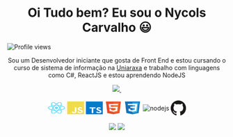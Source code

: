 <div>
  
  <h1 align="center">
    Oi Tudo bem? Eu sou o Nycols Carvalho 😃️
  </h1>
  <p align="left"> <img src="https://komarev.com/ghpvc/?username=NycolasBC&color=blue" alt="Profile views" /> </p>
  
  <p align="center">
    Sou um Desenvolvedor iniciante que gosta de Front End e estou cursando o curso de sistema de informação na <a href="https://novo.uniaraxa.edu.br">Uniaraxa</a> e trabalho com linguagens como C#, ReactJS e estou aprendendo NodeJS 
  </p>
  
</div>

<div align="center">
  <a href="https://github.com/NycolasBC">
    <img height="150em" src="https://github-readme-stats.vercel.app/api?username=NycolasBC&count_private=true&include_all_commits=true&show_icons=true&theme=tokyonight&hide_border=false&show_owner=true"/>
    <img height="150em" src="https://github-readme-stats.vercel.app/api/top-langs/?username=NycolasBC&layout=compact&theme=tokyonight" alt=""/>
  </a>
</div>

<div align="center" valign="top"><br>
  <img align="center" alt="React" height="30" width="40" src="https://raw.githubusercontent.com/devicons/devicon/master/icons/react/react-original.svg">
  <img align="center" alt="Js" height="30" width="40" src="https://raw.githubusercontent.com/devicons/devicon/master/icons/javascript/javascript-plain.svg">
  <img align="center" alt="Js" height="30" width="40" src="https://raw.githubusercontent.com/devicons/devicon/master/icons/typescript/typescript-plain.svg">
  <img align="center" alt="HTML" height="30" width="40" src="https://raw.githubusercontent.com/devicons/devicon/master/icons/html5/html5-original.svg">
  <img align="center" alt="CSS" height="30" width="40" src="https://raw.githubusercontent.com/devicons/devicon/master/icons/css3/css3-original.svg">
  <img align="center" alt="nodejs" height="30" width="40" src="https://cdn.worldvectorlogo.com/logos/nodejs-icon.svg">
  <img align="center" alt="github" height="35" width="35" src="/assets/GitHub.png">
</div><br>

<div align="center">
  <a href="https://www.instagram.com/nycolas_carvalho14/" target="_blank"><img src="https://img.shields.io/badge/-Instagram-%23E4405F?style=for-the-badge&logo=instagram&logoColor=white" target="_blank"></a>
  <a href="mailto:nycolascarvalho14@gmail.com"><img src="https://img.shields.io/badge/-Gmail-%23333?style=for-the-badge&logo=gmail&logoColor=red" target="_blank"></a>
</div>

<div align="center">

  <!-- ![snake gif](https://github.com/NycolasBC/NycolasBC/blob/output/github-contribution-grid-snake.svg) -->
  
</div>
